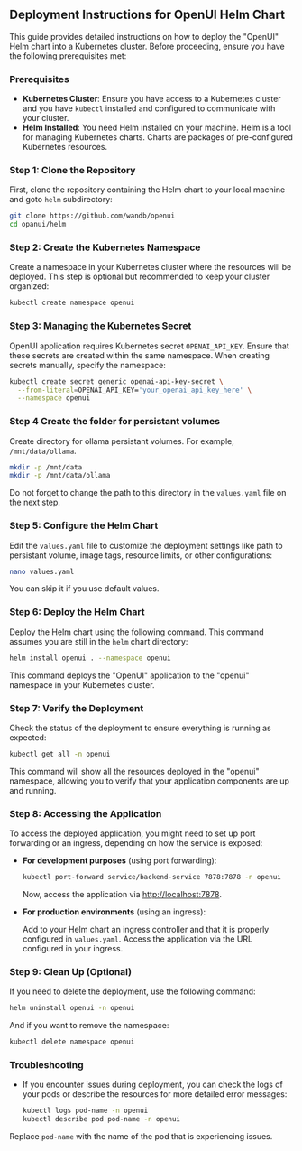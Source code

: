 ## Deployment Instructions for OpenUI Helm Chart

This guide provides detailed instructions on how to deploy the "OpenUI" Helm chart into a Kubernetes cluster. Before proceeding, ensure you have the following prerequisites met:

### Prerequisites
- **Kubernetes Cluster**: Ensure you have access to a Kubernetes cluster and you have `kubectl` installed and configured to communicate with your cluster.
- **Helm Installed**: You need Helm installed on your machine. Helm is a tool for managing Kubernetes charts. Charts are packages of pre-configured Kubernetes resources.

### Step 1: Clone the Repository
First, clone the repository containing the Helm chart to your local machine and goto `helm` subdirectory:

```bash
git clone https://github.com/wandb/openui
cd opanui/helm
```

### Step 2: Create the Kubernetes Namespace
Create a namespace in your Kubernetes cluster where the resources will be deployed. This step is optional but recommended to keep your cluster organized:

```bash
kubectl create namespace openui
```

### Step 3: Managing the Kubernetes Secret

OpenUI application requires Kubernetes secret `OPENAI_API_KEY`. Ensure that these secrets are created within the same namespace. When creating secrets manually, specify the namespace:

```bash
kubectl create secret generic openai-api-key-secret \
  --from-literal=OPENAI_API_KEY='your_openai_api_key_here' \
  --namespace openui
```

### Step 4 Create the folder for persistant volumes
Create directory for ollama persistant volumes. For example, `/mnt/data/ollama`.

```bash
mkdir -p /mnt/data
mkdir -p /mnt/data/ollama
```
Do not forget to change the path to this directory in the `values.yaml` file on the next step.

### Step 5: Configure the Helm Chart
Edit the `values.yaml` file to customize the deployment settings like path to persistant volume, image tags, resource limits, or other configurations:

```bash
nano values.yaml
```
You can skip it if you use default values.

### Step 6: Deploy the Helm Chart
Deploy the Helm chart using the following command. This command assumes you are still in the `helm` chart directory:

```bash
helm install openui . --namespace openui
```

This command deploys the "OpenUI" application to the "openui" namespace in your Kubernetes cluster.

### Step 7: Verify the Deployment
Check the status of the deployment to ensure everything is running as expected:

```bash
kubectl get all -n openui
```

This command will show all the resources deployed in the "openui" namespace, allowing you to verify that your application components are up and running.

### Step 8: Accessing the Application
To access the deployed application, you might need to set up port forwarding or an ingress, depending on how the service is exposed:

- **For development purposes** (using port forwarding):

    ```bash
    kubectl port-forward service/backend-service 7878:7878 -n openui
    ```

    Now, access the application via [http://localhost:7878](http://localhost:7878).

- **For production environments** (using an ingress):

    Add to your Helm chart an ingress controller and that it is properly configured in `values.yaml`. Access the application via the URL configured in your ingress.

### Step 9: Clean Up (Optional)
If you need to delete the deployment, use the following command:

```bash
helm uninstall openui -n openui
```

And if you want to remove the namespace:

```bash
kubectl delete namespace openui
```

### Troubleshooting
- If you encounter issues during deployment, you can check the logs of your pods or describe the resources for more detailed error messages:
  
    ```bash
    kubectl logs pod-name -n openui
    kubectl describe pod pod-name -n openui
    ```

Replace `pod-name` with the name of the pod that is experiencing issues.
